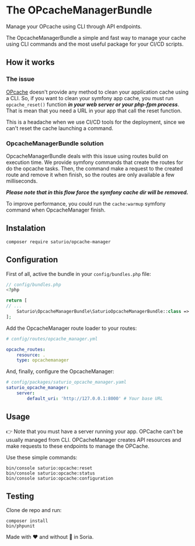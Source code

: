 # The OPcacheManagerBundle

Manage your OPcache using CLI through API endpoints.

The OpcacheManagerBundle a simple and fast way to manage your cache using CLI commands 
and the most useful package for your CI/CD scripts.

## How it works

### The issue
[OPcache](https://www.php.net/manual/es/book.opcache.php) doesn't provide any method to clean your
application cache using a CLI. So, if you want to clean your symfony app cache, you must run 
`opcache_reset()` function ***in your web server or your php-fpm process***. That is mean that
you need a URL in your app that call the reset function. 

This is a headache when we use CI/CD tools for the deployment, since we can't reset the cache
launching a command.

### OpcacheManagerBundle solution
OpcacheManagerBundle deals with this issue using routes build on execution time. We provide symfony commands
that create the routes for do the opcache tasks. Then, the command make a request to the created route and 
remove it when finish, so the routes are only available a few milliseconds.

***Please note that in this flow force the symfony cache dir will be removed.***

To improve performance, you could run the `cache:warmup` symfony command when OpcacheManager finish.

## Instalation

```shell script
composer require saturio/opcache-manager
```

## Configuration
First of all, active the bundle in your `config/bundles.php` file:

```php
// config/bundles.php
<?php

return [
// ...
    Saturio\OpcacheManagerBundle\SaturioOpcacheManagerBundle::class => ['all' => true],
];
```

Add the OpcacheManager route loader to your routes:

```yaml
# config/routes/opcache_manager.yml

opcache_routes:
    resource: .
    type: opcachemanager
```

And, finally, configure the OpcacheManager:
```yaml
# config/packages/saturio_opcache_manager.yaml
saturio_opcache_manager:
    server:
        default_uri: 'http://127.0.0.1:8000' # Your base URL
```


## Usage
:point_right: Note that you must have a server running your app. OPCache can't be usually managed from
CLI. OPCacheManager creates API resources and make requests to these endpoints to manage the OPCache.

Use these simple commands:

```shell script
bin/console saturio:opcache:reset
bin/console saturio:opcache:status
bin/console saturio:opcache:configuration
```

## Testing
Clone de repo and run:
```shell script
composer install
bin/phpunit
```

Made with ❤️ and without :cop: in Soria.
